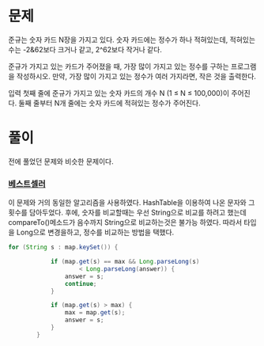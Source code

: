 # 문제
준규는 숫자 카드 N장을 가지고 있다. 숫자 카드에는 정수가 하나 적혀있는데, 적혀있는 수는 -2&62보다 크거나 같고, 2^62보다 작거나 같다.

준규가 가지고 있는 카드가 주어졌을 때, 가장 많이 가지고 있는 정수를 구하는 프로그램을 작성하시오.
만약, 가장 많이 가지고 있는 정수가 여러 가지라면, 작은 것을 출력한다.

입력
첫째 줄에 준규가 가지고 있는 숫자 카드의 개수 N (1 ≤ N ≤ 100,000)이 주어진다. 둘째 줄부터 N개 줄에는 숫자 카드에 적혀있는 정수가 주어진다.

# 풀이
전에 풀었던 문제와 비슷한 문제이다.

### [베스트셀러](https://github.com/Win-9/Algorism/tree/main/BOJ/%EB%B2%A0%EC%8A%A4%ED%8A%B8%EC%85%80%EB%9F%AC(1302))

이 문제와 거의 동일한 알고리즘을 사용하였다.
HashTable을 이용하여 나온 문자와 그 횟수를 담아두었다.
후에, 숫자를 비교할때는 우선 String으로 비교를 하려고 했는데 compareTo()메소드가 음수까지 String으로 비교하는것은
불가능 하였다. 따라서 타입을 Long으로 변경을하고, 정수를 비교하는 방법을 택했다.

```java
for (String s : map.keySet()) {

			if (map.get(s) == max && Long.parseLong(s) 
					< Long.parseLong(answer)) {
				answer = s;
				continue;
			}

			if (map.get(s) > max) {
				max = map.get(s);
				answer = s;
			}
		}
```
